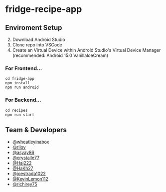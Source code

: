 # fridge-recipe-app

## Enviroment Setup
2. Download Android Studio
3. Clone repo into VSCode
5. Create an Virtual Device within Android Studio's Virtual Device Manager (recommended: Android 15.0 VanillaIceCream)
### For Frontend...
```
cd fridge-app
npm install
npm run android
```
### For Backend...
```
cd recipes
npm run start
```

## Team & Developers
- [@wheatleyinabox](https://www.github.com/wheatleyinabox)
- [@rllov](https://github.com/rllov)
- [@asyay86](https://github.com/Asyay86)
- [@crystalle77](https://github.com/crystalle77)
- [@Haj222](https://github.com/Haj222)
- [@HaKh27](https://github.com/HaKh27)
- [@joestrada1022](https://github.com/joestrada1022)
- [@KevinLemon112](https://github.com/KevinLemon112)
- [@richirey75](https://github.com/richirey75)
